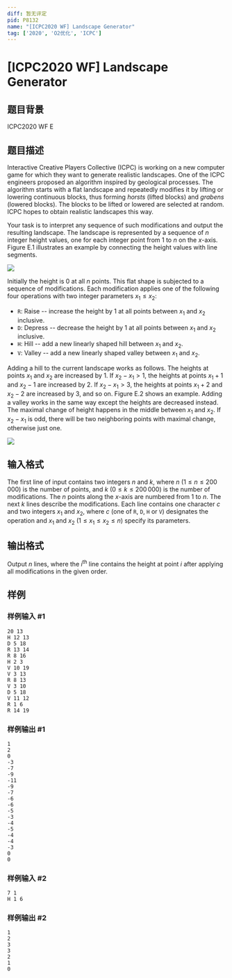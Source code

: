 ```yaml
---
diff: 暂无评定
pid: P8132
name: "[ICPC2020 WF] Landscape Generator"
tag: ['2020', 'O2优化', 'ICPC']
---
```

# [ICPC2020 WF] Landscape Generator
## 题目背景

ICPC2020 WF E
## 题目描述

Interactive Creative Players Collective (ICPC) is working on a new computer game for which they want to generate realistic landscapes.
One of the ICPC engineers proposed an algorithm inspired by geological processes.
The algorithm starts with a flat landscape and repeatedly modifies it by lifting or lowering continuous blocks, thus forming *horsts* (lifted blocks) and *grabens* (lowered blocks).
The blocks to be lifted or lowered are selected at random.
ICPC hopes to obtain realistic landscapes this way.

Your task is to interpret any sequence of such modifications and output the resulting landscape.
The landscape is represented by a sequence of $n$ integer height values, one for each integer point from $1$ to $n$ on the $x$-axis.
Figure E.1 illustrates an example by connecting the height values with line segments.

![](https://cdn.luogu.com.cn/upload/image_hosting/t8catonw.png)

Initially the height is $0$ at all $n$ points.
This flat shape is subjected to a sequence of modifications.
Each modification applies one of the following four operations with two integer parameters $x_1 \leq x_2$:

- $\texttt{R}$: Raise -- increase the height by $1$ at all points between $x_1$ and $x_2$ inclusive.
- $\texttt{D}$: Depress -- decrease the height by $1$ at all points between $x_1$ and $x_2$ inclusive.
- $\texttt{H}$: Hill -- add a new linearly shaped hill between $x_1$ and $x_2$.
- $\texttt{V}$: Valley -- add a new linearly shaped valley between $x_1$ and $x_2$.

Adding a hill to the current landscape works as follows.
The heights at points $x_1$ and $x_2$ are increased by $1$.
If $x_2 - x_1 > 1$, the heights at points $x_1 + 1$ and $x_2 - 1$ are increased by $2$.
If $x_2 - x_1 > 3$, the heights at points $x_1 + 2$ and $x_2 - 2$ are increased by $3$, and so on.
Figure E.2 shows an example.
Adding a valley works in the same way except the heights are decreased instead.
The maximal change of height happens in the middle between $x_1$ and $x_2$.
If $x_2 - x_1$ is odd, there will be two neighboring points with maximal change, otherwise just one.

![](https://cdn.luogu.com.cn/upload/image_hosting/rl890ge2.png)
## 输入格式

The first line of input contains two integers $n$ and $k$, where $n$ ($1 \leq n \leq 200\,000$) is the number of points, and $k$ ($0 \leq k \leq 200\,000$) is the number of modifications.
The $n$ points along the $x$-axis are numbered from $1$ to $n$.
The next $k$ lines describe the modifications.
Each line contains one character $c$ and two integers $x_1$ and $x_2$, where $c$ (one of $\texttt{R}$, $\texttt{D}$, $\texttt{H}$ or $\texttt{V}$) designates the operation and $x_1$ and $x_2$ ($1 \leq x_1 \leq x_2 \leq n$) specify its parameters.

## 输出格式

Output $n$ lines, where the $i^{\text{th}}$ line contains the height at point $i$ after applying all modifications in the given order.
## 样例

### 样例输入 #1
```
20 13
H 12 13
D 5 18
R 13 14
R 8 16
H 2 3
V 10 19
V 3 13
R 8 13
V 3 10
D 5 18
V 11 12
R 1 6
R 14 19
```
### 样例输出 #1
```
1
2
0
-3
-7
-9
-11
-9
-7
-6
-6
-5
-3
-4
-5
-4
-4
-3
0
0
```
### 样例输入 #2
```
7 1
H 1 6
```
### 样例输出 #2
```
1
2
3
3
2
1
0
```
